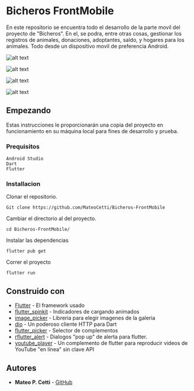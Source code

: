 # Bicheros FrontMobile

En este repositorio se encuentra todo el desarrollo de la parte movil del proyecto de "Bicheros". En el, se podra, entre otras cosas, gestionar los registros de animales, donaciones, adoptantes, saldo, y hogares para los animales. Todo desde un dispositivo movil de preferencia Android.

![alt text](./ScreenLogin.jpg)

![alt text](./ScreenAnimals.png)

![alt text](./ScreenPhotos.png)

![alt text](./ScreenSaldo.png)

## Empezando

Estas instrucciones le proporcionarán una copia del proyecto en funcionamiento en su máquina local para fines de desarrollo y prueba.

### Prequisitos

```
Android Studio
Dart
Flutter
```

### Installacion

Clonar el repositorio.

```
Git clone https://github.com/MateoCetti/Bicheros-FrontMobile
```

Cambiar el directorio al del proyecto.

```
cd Bicheros-FrontMobile/
```

Instalar las dependencias

```
flutter pub get
```

Correr el proyecto

```
flutter run
```

## Construido con

* [Flutter](http://www.dropwizard.io/1.0.2/docs/) - El framework usado
* [flutter_spinkit](https://pub.dev/packages/flutter_spinkit) - Indicadores de cargando animados
* [image_picker](https://pub.dev/packages/image_picker) - Libreria para elegir imagenes de la galeria
* [dio](https://pub.dev/packages/dio) - Un poderoso cliente HTTP para Dart
* [flutter_picker](https://pub.dev/packages/flutter_picker) - Selector de complementos
* [rflutter_alert](https://pub.dev/packages/rflutter_alert) - Dialogos "pop up" de alerta para flutter.
* [youtube_player](https://pub.dev/packages/youtube_player) - Un complemento de flutter para reproducir videos de YouTube "en línea" sin clave API

## Autores

* **Mateo P. Cetti** - [GitHub](https://github.com/MateoCetti)

